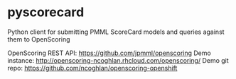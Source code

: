 # pyscorecard
Python client for submitting PMML ScoreCard models and queries against them to OpenScoring

OpenScoring REST API: https://github.com/jpmml/openscoring
Demo instance: http://openscoring-ncoghlan.rhcloud.com/openscoring/
Demo git repo: https://github.com/ncoghlan/openscoring-openshift

